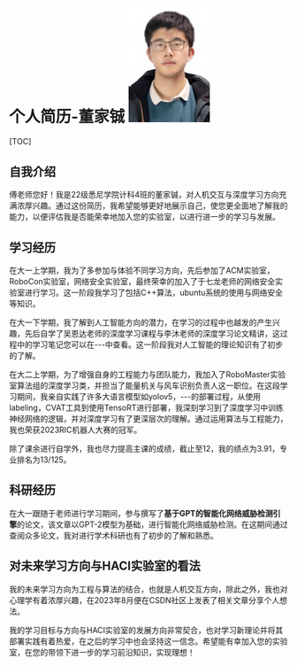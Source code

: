 # 个人简历-董家铖					  <img src="./Appendix/董家铖.jpg" style="zoom: 50%;" />

[TOC]



## 自我介绍

傅老师您好！我是22级悉尼学院计科4班的董家铖，对人机交互与深度学习方向充满浓厚兴趣。通过这份简历，我希望能够更好地展示自己，使您更全面地了解我的能力，以便评估我是否能荣幸地加入您的实验室，以进行进一步的学习与发展。

## 学习经历

在大一上学期，我为了多参加与体验不同学习方向，先后参加了ACM实验室，RoboCon实验室，网络安全实验室，最终荣幸的加入了于七龙老师的网络安全实验室进行学习。这一阶段我学习了包括C++算法，ubuntu系统的使用与网络安全等知识。

在大一下学期，我了解到人工智能方向的潜力，在学习的过程中也越发的产生兴趣，先后自学了吴恩达老师的深度学习课程与李沐老师的深度学习论文精讲，这过程中的学习笔记您可以在---中查看。这一阶段我对人工智能的理论知识有了初步的了解。

在大二上学期，为了增强自身的工程能力与团队能力，我加入了RoboMaster实验室算法组的深度学习类，并担当了能量机关与风车识别负责人这一职位。在这段学习期间，我亲自实践了许多大语言模型如yolov5，---的部署过程，从使用labeling，CVAT工具到使用TensoRT进行部署，我深刻学习到了深度学习中训练神经网络的逻辑，并对深度学习有了更深层次的理解。通过运用算法与工程能力，我也荣获2023RIC机器人大赛的冠军。

除了课余进行自学外，我也尽力提高主课的成绩，截止至12，我的绩点为3.91，专业排名为13/125。



## 科研经历

在大一跟随于老师进行学习期间，参与撰写了**基于GPT的智能化网络威胁检测引擎**的论文，该文章以GPT-2模型为基础，进行智能化网络威胁检测。在这期间通过查阅众多论文，我对进行学术科研也有了初步的了解和熟悉。



## 对未来学习方向与HACI实验室的看法

我的未来学习方向为工程与算法的结合，也就是人机交互方向，除此之外，我也对心理学有着浓厚兴趣，在2023年8月便在CSDN社区上发表了相关文章分享个人想法。

我的学习目标与方向与HACI实验室的发展方向非常契合，也对学习新理论并将其部署实践有着热爱，在之后的学习中也会坚持这一信念。希望能有幸加入您的实验室，在您的带领下进一步的学习前沿知识，实现理想！